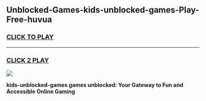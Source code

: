 
## Unblocked-Games-kids-unblocked-games-Play-Free-huvua
<h3>
<a href="https://premium76.site?title=kids-unblocked-games&ref=18A1">CLICK TO PLAY</a></h3>
<hr>

<h3>
<a href="https://premium76.site?title=kids-unblocked-games&ref=18A1">CLICK 2 PLAY</a>
  
</h3>

<a href="https://premium76.site?title=kids-unblocked-games&ref=18A1"><img src="https://clearcache.store/games.png"></a>


**kids-unblocked-games games unblocked: Your Gateway to Fun and Accessible Online Gaming**
